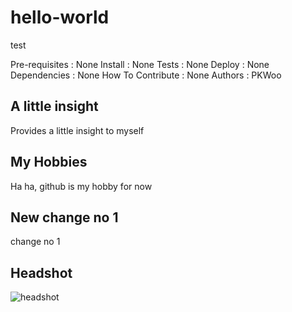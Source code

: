 # hello-world
test

Pre-requisites : None
Install : None
Tests : None
Deploy : None
Dependencies : None
How To Contribute : None
Authors : PKWoo

## A little insight
Provides a little insight to myself

## My Hobbies
Ha ha, github is my hobby for now

## New change no 1
change no 1

## Headshot
![headshot](DSC_6238.JPG)

